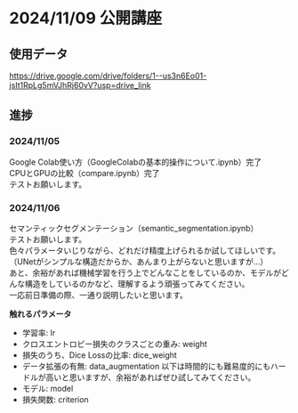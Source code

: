 # 2024/11/09 公開講座

## 使用データ
https://drive.google.com/drive/folders/1--us3n6Eo01-jsIt1RpLg5mVJhRj60vV?usp=drive_link

## 進捗
### 2024/11/05
Google Colab使い方（GoogleColabの基本的操作について.ipynb）完了<br>
CPUとGPUの比較（compare.ipynb）完了<br>
テストお願いします。<br>

### 2024/11/06
セマンティックセグメンテーション（semantic_segmentation.ipynb）<br>
テストお願いします。<br>
色々パラメータいじりながら、どれだけ精度上げられるか試してほしいです。<br>
（UNetがシンプルな構造だからか、あんまり上がらないと思いますが…）<br>
あと、余裕があれば機械学習を行う上でどんなことをしているのか、モデルがどんな構造をしているのかなど、理解するよう頑張ってみてください。<br>
一応前日準備の際、一通り説明したいと思います。<br>

<b>触れるパラメータ</b>
- 学習率: lr
- クロスエントロピー損失のクラスごとの重み: weight
- 損失のうち、Dice Lossの比率: dice_weight
- データ拡張の有無: data_augmentation
以下は時間的にも難易度的にもハードルが高いと思いますが、余裕があればぜひ試してみてください。<br>
- モデル: model
- 損失関数: criterion